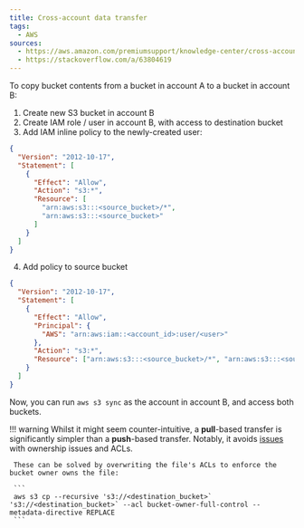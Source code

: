 ```yaml
---
title: Cross-account data transfer
tags:
  - AWS
sources:
  - https://aws.amazon.com/premiumsupport/knowledge-center/cross-account-access-s3/
  - https://stackoverflow.com/a/63804619
---
```


To copy bucket contents from a bucket in account A to a bucket in account B:

1. Create new S3 bucket in account B
2. Create IAM role / user in account B, with access to destination bucket
3. Add IAM inline policy to the newly-created user:

```json
{
  "Version": "2012-10-17",
  "Statement": [
    {
      "Effect": "Allow",
      "Action": "s3:*",
      "Resource": [
        "arn:aws:s3:::<source_bucket>/*",
        "arn:aws:s3:::<source_bucket>"
      ]
    }
  ]
}
```

4. Add policy to source bucket

```json
{
  "Version": "2012-10-17",
  "Statement": [
    {
      "Effect": "Allow",
      "Principal": {
        "AWS": "arn:aws:iam::<account_id>:user/<user>"
      },
      "Action": "s3:*",
      "Resource": ["arn:aws:s3:::<source_bucket>/*", "arn:aws:s3:::<source_bucket>"]
    }
  ]
}
```

Now, you can run `aws s3 sync` as the account in account B, and access both buckets.

!!! warning
     Whilst it might seem counter-intuitive, a **pull**-based transfer is significantly simpler than a **push**-based transfer. Notably, it avoids [issues](https://stackoverflow.com/a/63804619) with ownership issues and ACLs.

     These can be solved by overwriting the file's ACLs to enforce the bucket owner owns the file:

     ```
     aws s3 cp --recursive 's3://<destination_bucket>` 's3://<destination_bucket>` --acl bucket-owner-full-control --metadata-directive REPLACE
     ```
